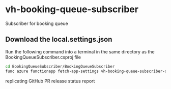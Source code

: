 # vh-booking-queue-subscriber

Subscriber for booking queue

## Download the local.settings.json

Run the following command into a terminal in the same directory as the BookingQueueSubscriber.csproj file

```bash
cd BookingQueueSubscriber/BookingQueueSubscriber
func azure functionapp fetch-app-settings vh-booking-queue-subscriber-dev
```
replicating GitHub PR release status report